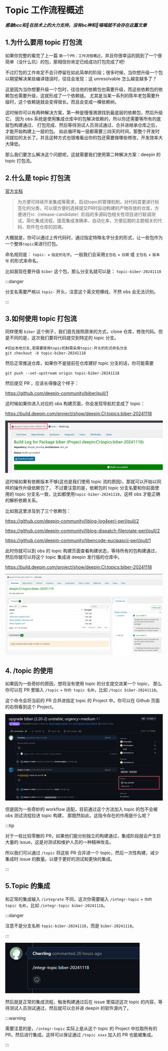 
# Topic 工作流程概述

***感谢bcc和🐏在技术上的大力支持，没有bc神和🐏喵喵就不会存在这篇文章***

## 1.为什么要用 topic 打包流

如果你完整的看完了上一篇 `第一个PR：工作流程概述`，并且你很幸运的挑到了一个很简单（没什么坑）的包，那相信你肯定已经成功打包完成了吧!

不过打包的工作肯定不会只停留在如此简单的阶段；很多时候，当你想升级一个包以期望解决某些编译错误时，往往会发现：这 unresolvable 怎么越变越多了？

这是因为当你想要升级一个包时，往往他的依赖包也需要升级，而这些依赖包的依赖包也需要升级，这就形成了一个依赖链。
尤其是当某一系列的陈年老包需要升级时，这个依赖链就会变得很长。而且会变成一棵依赖树。

这时候你可以有两种解决方案，第一种是慢慢溯源找到最底层的依赖包，然后升级它。
因为 obs 系统是使用集成仓库中的包解决依赖的，所以你还需要等所有的底层包构建通过、
打包完成、然后等待测试人员测试通过、合并进继承仓库之后，才能开始构建上一层的包。
如此循环每一层都需要三四天的时间，那整个开发时间就拉的太长了。并且这种方式也很难看出你的包还需要做哪些修改，开发效率大大降低。

那么我们要怎么解决这个问题呢，这就需要我们使用第二种解决方案：deepin 的 topic 打包流。

## 2.什么是 topic 打包流

[官方文档](https://wiki.deepin.org/zh/%E5%BE%85%E5%88%86%E7%B1%BB/02_%E6%8C%89%E8%BD%AF%E4%BB%B6%E5%8A%9F%E8%83%BD%E5%88%92%E5%88%86/02_%E5%BC%80%E5%8F%91%E4%BA%BA%E5%91%98%E5%B8%B8%E7%94%A8%E8%BD%AF%E4%BB%B6%E4%BB%8B%E7%BB%8D/01_%E7%BC%96%E7%A8%8B%E5%BC%80%E5%8F%91/%E7%89%88%E6%9C%AC%E6%8E%A7%E5%88%B6/%E7%9B%B8%E5%85%B3%E5%86%85%E5%AE%B9/topic%E4%BB%93%E5%BA%93%E6%9C%BA%E5%88%B6%E8%AF%B4%E6%98%8E)

>为方便可持续开发集成等需求，启动topic的管理机制，对代码变更进行标签化的分类，可以很方便的选择提交PR时自动构建的产物存放的仓库，方便进行rc（release-candidate）阶段的多源码包相关性项目进行联调测试，简化集成流程，提高集成准确率、自动化率，方便后期的主题相关的代码、软件包仓库的回溯。

大概就是，你可以通过上传代码时，通过指定特殊名字分支的形式，让一些包作为一个整体`topic`来进行打包。

命名规则是： `topic-` + `指定的名字`。一般我们会采用`主包名` + `日期` 或 `主包名` + `版本号` 的形式来命名。

比如我现在要升级 `biber` 这个包，那么分支名就可以是： `topic-biber-20241118`

:::danger

分支名需要严格以 `topic-` 开头，注意这个英文短横线，不然 obs 会无法识别。

:::

## 3.如何使用 topic 打包流

同样使用 `biber` 这个例子，我们首先按照原来的方式，clone 仓库，修改代码。但是不同的是，这次我们要将代码提交到特定的 topic 分支。

```shell
#切出本地分支,若需要使用topic机制需采用topic-开头的形式命名分支
git checkout -b topic-biber-20241118 
```

然后正常推送仓库，如果你不是提前在仓库建好 topic 分支的话，你可能需要 
```shell
git push --set-upstream origin topic-biber-20241118
```

然后提交 PR ，应该长得像这个样子：

https://github.com/deepin-community/biber/pull/1

这时候如果你进入对应的 obs 构建页面，你会发现导航栏变成了 topic：

https://build.deepin.com/project/show/deepin:CI:topics:biber-20241118

![alt text](assets/topic/image.png)

这时候如果有依赖版本不够(这也是我们使用 topic 流的原因)，那就可以开始以同样的操作升级依赖包了，
不过要注意的是，依赖包的 topic 分支名要和你前面使用的 topic 分支名一致，比如都使用`topic-biber-20241118`，这样 obs 才能正确的解析依赖关系。

比如我这里涉及到了三个依赖包：

https://github.com/deepin-community/liblog-log4perl-perl/pull/2

https://github.com/deepin-community/liblog-dispatch-filerotate-perl/pull/2

https://github.com/deepin-community/libencode-eucjpascii-perl/pull/1

此时你就可以到 obs 的 topic 构建页面查看构建状态，等待所有的包构建通过，然后你就可以将这个 topic 集成进 deepin 发行版的仓库中。

https://build.deepin.com/project/show/deepin:CI:topics:biber-20241118

![alt text](assets/topic/image-1.png)   

## 4. /topic 的使用

如果因为一些奇妙的原因，想将没有使用 topic 的分支提交进某一个 topic，
那么你可以在 PR 里输入 `/topic` + `你的 topic 名称`，比如 `/topic biber-20241118`。

这个命令会将当前的 PR 合并进指定 topic 的 Project 中。你可以在 Github 页面的右侧看到这个 Project。

![alt text](assets/topic/image-3.png)

但是因为一些奇妙的 workflow 适配，目前通过这个方法加入 topic 的包不会被 obs 测试流程拉进 topic 构建，
那既然如此，这指令存在的作用是什么呢？

:::tip

对于一些比较零散的 PR，如果他们能分别独立的构建通过，集成阶段就会产生巨大量的 issue，这是对测试和维护人员的一种精神攻击。

所以我们可以通过 `/topic` 将这些 PR 合并进一个 topic，然后一次性构建，减少集成时 issue 的数量。以便于更好的测试和更快的集成。

:::

## 5.Topic 的集成

和正常的集成输入 `/integrate` 不同，这次你需要输入 `/integr-topic` + `你的 topic 名称`，比如 `/integr-topic biber-20241118`。

:::danger

注意不是分支名称 `topic-biber-20241118`，而是 `biber-20241118`。

:::

![alt text](assets/topic/image-2.png)

然后就是正常的集成流程，触发构建通过后在 issue 里描述这次 topic 的内容，等待测试人员测试通过，然后就可以合并进 deepin 的软件源内了。

:::warning

需要注意的是，`/integr-topic` 实际上是从这个 topic 的 Project 中拉取所有的 PR，然后进行集成。这样可以保证通过 `/topic xxxx` 加入的 PR 也能被集成。

:::